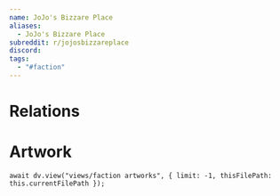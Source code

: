 ```yaml
---
name: JoJo's Bizzare Place
aliases:
  - JoJo's Bizzare Place
subreddit: r/jojosbizzareplace
discord: 
tags:
  - "#faction"
---
```

# Relations

# Artwork
```dataviewjs
await dv.view("views/faction artworks", { limit: -1, thisFilePath: this.currentFilePath });
```